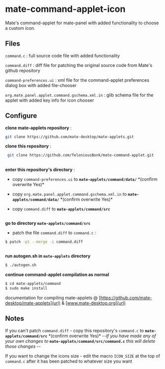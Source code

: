 # mate-command-applet-icon                                                                                                                                           
Mate's command-applet for mate-panel with added functionality to choose a custom icon. 

## Files
`command.c` : full source code file with added functionality

`command.diff` : diff file for patching the original source code from Mate's github repository

`command-preferences.ui` : xml file for the command-applet preferences dialog box with added file-chooser

`org.mate.panel.applet.command.gschema.xml.in` : glib schema file for the applet with added key info for icon chooser

## Configure
**clone mate-applets repository** :
```bash 
git clone https://github.com/mate-desktop/mate-applets.git
```

**clone this repository** :
```bash
 git clone https://github.com/feloniousBonk/mate-command-applet.git
```
## 
**enter this repository's directory** :

- copy `command-preferences.ui` to **`mate-applets/command/data/`** \*(confirm overwrite Yes)\*

- copy `org.mate.panel.applet.command.gschema.xml.in` to **`mate-applets/command/data/`** \*(confirm overwrite Yes)\*

- copy `command.diff` to **`mate-applets/command/src`**
## 

**go to directory `mate-applets/command/src`** 

- patch the file `command.diff` to `command.c` :
```bash
$ patch -p1 --merge -i command.diff
 ```
## 
**run autogen.sh in `mate-applets` directory**
```bash
$ ./autogen.sh
```
**continue command-applet compilation as normal** 
```bash
$ cd mate-applets/command
$ sudo make install
```

documentation for compiling mate-applets @ [https://github.com/mate-desktop/mate-applets](url) & [www.mate-desktop.org](url)

## Notes
If you can't patch `command.diff` - copy this repository's `command.c` to **`mate-applets/command/src`** \*(confirm overwrite Yes)\* --_If you have made any of your own changes to_ **`mate-applets/command/src/command.c`** _this will delete those changes_ --

If you want to change the icons size - edit the macro `ICON_SIZE` at the top of `command.c` after it has been patched to whatever size you want
